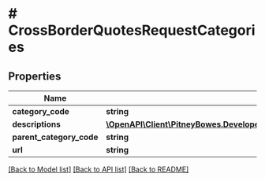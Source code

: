 # # CrossBorderQuotesRequestCategories

## Properties

Name | Type | Description | Notes
------------ | ------------- | ------------- | -------------
**category_code** | **string** |  | [optional] 
**descriptions** | [**\OpenAPI\Client\PitneyBowes.Developer.ShippingApi.Model\CrossBorderQuotesRequestDescriptions[]**](CrossBorderQuotesRequestDescriptions.md) |  | [optional] 
**parent_category_code** | **string** |  | [optional] 
**url** | **string** |  | [optional] 

[[Back to Model list]](../../README.md#documentation-for-models) [[Back to API list]](../../README.md#documentation-for-api-endpoints) [[Back to README]](../../README.md)


